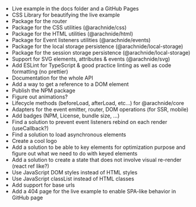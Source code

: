 - Live example in the docs folder and a GitHub Pages
- CSS Library for beautifying the live example
- Package for the router
- Package for the CSS utilities (@arachnide/css)
- Package for the HTML utilities (@arachnide/html)
- Package for Event listeners utilities (@arachnide/events)
- Package for the local storage persistence (@arachnide/local-storage)
- Package for the session storage persistence (@arachnide/local-storage)
- Support for SVG elements, attributes & events (@arachnide/svg)
- Add ESLint for TypeScript & good practice linting as well as code formatting (no prettier)
- Documentation for the whole API
- Add a way to get a reference to a DOM element
- Publish the NPM package
- Figure out animations?
- Lifecycle methods (beforeLoad, afterLoad, etc...) for @arachnide/core
- Adapters for the event emitter, router, DOM operations (for SSR, mobile)
- Add badges (NPM, License, bundle size, ...)
- Find a solution to prevent event listeners rebind on each render (useCallback?)
- Find a solution to load asynchronous elements
- Create a cool logo
- Add a solution to be able to key elements for optimization purpose and figure out what we need to do with keyed elements
- Add a solution to create a state that does not involve visual re-render (react ref like?)
- Use JavaScript DOM styles instead of HTML styles
- Use JavaScript classList instead of HTML classes
- Add support for base urls
- Add a 404 page for the live example to enable SPA-like behavior in GitHub page

